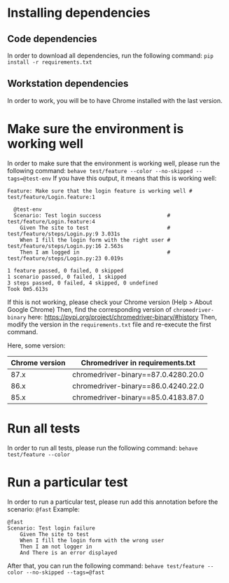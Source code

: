# Installing dependencies
## Code dependencies
In order to download all dependencies, run the following command: `pip install -r requirements.txt`

## Workstation dependencies
In order to work, you will be to have Chrome installed with the last version.

# Make sure the environment is working well
In order to make sure that the environment is working well, please run the following command: `behave test/feature --color --no-skipped --tags=@test-env`
If you have this output, it means that this is working well: 
```
Feature: Make sure that the login feature is working well # test/feature/Login.feature:1

  @test-env
  Scenario: Test login success                     # test/feature/Login.feature:4
    Given The site to test                         # test/feature/steps/Login.py:9 3.031s
    When I fill the login form with the right user # test/feature/steps/Login.py:16 2.563s
    Then I am logged in                            # test/feature/steps/Login.py:23 0.019s

1 feature passed, 0 failed, 0 skipped
1 scenario passed, 0 failed, 1 skipped
3 steps passed, 0 failed, 4 skipped, 0 undefined
Took 0m5.613s
```

If this is not working, please check your Chrome version (Help > About Google Chrome)
Then, find the corresponding version of `chromedriver-binary` here: https://pypi.org/project/chromedriver-binary/#history
Then, modify the version in the `requirements.txt` file and re-execute the first command.

Here, some version:

| Chrome version | Chromedriver in requirements.txt |
|---|---|
| 87.x | chromedriver-binary==87.0.4280.20.0 |
| 86.x | chromedriver-binary==86.0.4240.22.0 |
| 85.x | chromedriver-binary==85.0.4183.87.0 |

# Run all tests
In order to run all tests, please run the following command: `behave test/feature --color`

# Run a particular test
In order to run a particular test, please run add this annotation before the scenario: `@fast`
Example:
```
@fast
Scenario: Test login failure
    Given The site to test
    When I fill the login form with the wrong user
    Then I am not logger in
    And There is an error displayed
```

After that, you can run the following command: `behave test/feature --color --no-skipped --tags=@fast`